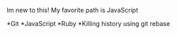 Im new to this!
My favorite path is JavaScript

*Git
*JavaScript
*Ruby
*Killing history using git rebase